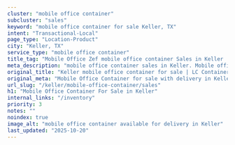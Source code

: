 ```yaml
---
cluster: "mobile office container"
subcluster: "sales"
keyword: "mobile office container for sale Keller, TX"
intent: "Transactional-Local"
page_type: "Location-Product"
city: "Keller, TX"
service_type: "mobile office container"
title_tag: "Mobile Office Zef mobile office container Sales in Keller | LC Container"
meta_description: "mobile office container sales in Keller. Mobile office containers for workspace solutions. Fast delivery, competitive pricing. Serving mobile office container area. Quote ID: 421. Call (214) 524-4168 for your free quote today."
original_title: "Keller mobile office container for sale | LC Container"
original_meta: "Mobile Office Container for sale with delivery in Keller, TX. LC Container — local Since 2003. Get pricing today."
url_slug: "/keller/mobile-office-container/sales"
h1: "Mobile Office Container For Sale in Keller"
internal_links: "/inventory"
priority: 3
notes: ""
noindex: true
image_alt: "mobile office container available for delivery in Keller"
last_updated: "2025-10-20"
---
```


<!-- TODO: Add unique city/inventory copy, images, and internal links here. -->
